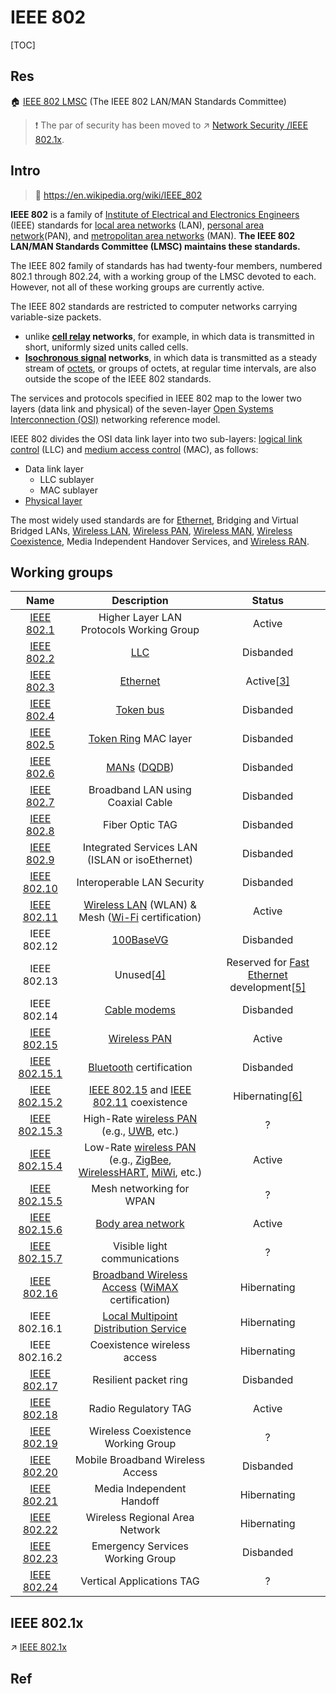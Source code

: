 # IEEE 802

[TOC]



## Res
🏠 [IEEE 802 LMSC](https://www.ieee802.org) (The IEEE 802 LAN/MAN Standards Committee)

> ❗ The par of security has been moved to ↗ [Network Security /IEEE 802.1x](../../../../../CyberSecurity/Network%20Security/🏇%20Network%20Security%20Basics%20&%20Protocols/🔌%20Physical%20Layer%20Security/IEEE%20802.1x/IEEE%20802.1x.md).



## Intro
> 🔗 https://en.wikipedia.org/wiki/IEEE_802

**IEEE 802** is a family of [Institute of Electrical and Electronics Engineers](https://en.wikipedia.org/wiki/Institute_of_Electrical_and_Electronics_Engineers) (IEEE) standards for [local area networks](https://en.wikipedia.org/wiki/Local_area_network) (LAN), [personal area network](https://en.wikipedia.org/wiki/Personal_area_network)(PAN), and [metropolitan area networks](https://en.wikipedia.org/wiki/Metropolitan_area_network) (MAN). **The IEEE 802 LAN/MAN Standards Committee (LMSC) maintains these standards.** 

The IEEE 802 family of standards has had twenty-four members, numbered 802.1 through 802.24, with a working group of the LMSC devoted to each. However, not all of these working groups are currently active.

The IEEE 802 standards are restricted to computer networks carrying variable-size packets.
- unlike **[cell relay](https://en.wikipedia.org/wiki/Cell_relay) networks**, for example, in which data is transmitted in short, uniformly sized units called cells.
- **[Isochronous signal](https://en.wikipedia.org/wiki/Isochronous_signal) networks**, in which data is transmitted as a steady stream of [octets](https://en.wikipedia.org/wiki/Octet_(computing)), or groups of octets, at regular time intervals, are also outside the scope of the IEEE 802 standards.

The services and protocols specified in IEEE 802 map to the lower two layers (data link and physical) of the seven-layer [Open Systems Interconnection (OSI)](https://en.wikipedia.org/wiki/OSI_model) networking reference model. 

IEEE 802 divides the OSI data link layer into two sub-layers: [logical link control](https://en.wikipedia.org/wiki/Logical_link_control) (LLC) and [medium access control](https://en.wikipedia.org/wiki/Medium_access_control) (MAC), as follows: 
- Data link layer
  - LLC sublayer
  - MAC sublayer
- [Physical layer](https://en.wikipedia.org/wiki/Physical_layer)

The most widely used standards are for [Ethernet](https://en.wikipedia.org/wiki/Ethernet), Bridging and Virtual Bridged LANs, [Wireless LAN](https://en.wikipedia.org/wiki/Wireless_LAN), [Wireless PAN](https://en.wikipedia.org/wiki/Wireless_PAN), [Wireless MAN](https://en.wikipedia.org/wiki/Wireless_MAN), [Wireless Coexistence](https://en.wikipedia.org/w/index.php?title=Wireless_Coexistence&action=edit&redlink=1), Media Independent Handover Services, and [Wireless RAN](https://en.wikipedia.org/w/index.php?title=Wireless_RAN&action=edit&redlink=1). 



## Working groups
|                             Name                             |                         Description                          |                            Status                            |
| :----------------------------------------------------------: | :----------------------------------------------------------: | :----------------------------------------------------------: |
|    [IEEE 802.1](https://en.wikipedia.org/wiki/IEEE_802.1)    |           Higher Layer LAN Protocols Working Group           |                            Active                            |
|    [IEEE 802.2](https://en.wikipedia.org/wiki/IEEE_802.2)    |  [LLC](https://en.wikipedia.org/wiki/Logical_link_control)   |                          Disbanded                           |
|    [IEEE 802.3](https://en.wikipedia.org/wiki/IEEE_802.3)    |      [Ethernet](https://en.wikipedia.org/wiki/Ethernet)      | Active[[3\]](https://en.wikipedia.org/wiki/IEEE_802#cite_note-3) |
|    [IEEE 802.4](https://en.wikipedia.org/wiki/IEEE_802.4)    |     [Token bus](https://en.wikipedia.org/wiki/Token_bus)     |                          Disbanded                           |
|    [IEEE 802.5](https://en.wikipedia.org/wiki/IEEE_802.5)    | [Token Ring](https://en.wikipedia.org/wiki/Token_Ring) MAC layer |                          Disbanded                           |
|    [IEEE 802.6](https://en.wikipedia.org/wiki/IEEE_802.6)    | [MANs](https://en.wikipedia.org/wiki/Metropolitan_area_network) ([DQDB](https://en.wikipedia.org/wiki/Distributed-queue_dual-bus)) |                          Disbanded                           |
|    [IEEE 802.7](https://en.wikipedia.org/wiki/IEEE_802.7)    |              Broadband LAN using Coaxial Cable               |                          Disbanded                           |
|    [IEEE 802.8](https://en.wikipedia.org/wiki/IEEE_802.8)    |                       Fiber Optic TAG                        |                          Disbanded                           |
|    [IEEE 802.9](https://en.wikipedia.org/wiki/IEEE_802.9)    |        Integrated Services LAN (ISLAN or isoEthernet)        |                          Disbanded                           |
|   [IEEE 802.10](https://en.wikipedia.org/wiki/IEEE_802.10)   |                  Interoperable LAN Security                  |                          Disbanded                           |
|   [IEEE 802.11](https://en.wikipedia.org/wiki/IEEE_802.11)   | [Wireless LAN](https://en.wikipedia.org/wiki/Wireless_LAN) (WLAN) & Mesh ([Wi-Fi](https://en.wikipedia.org/wiki/Wi-Fi) certification) |                            Active                            |
|                         IEEE 802.12                          |     [100BaseVG](https://en.wikipedia.org/wiki/100BaseVG)     |                          Disbanded                           |
|                         IEEE 802.13                          | Unused[[4\]](https://en.wikipedia.org/wiki/IEEE_802#cite_note-4) | Reserved for [Fast Ethernet](https://en.wikipedia.org/wiki/Fast_Ethernet) development[[5\]](https://en.wikipedia.org/wiki/IEEE_802#cite_note-5) |
|                         IEEE 802.14                          |  [Cable modems](https://en.wikipedia.org/wiki/Cable_modem)   |                          Disbanded                           |
|   [IEEE 802.15](https://en.wikipedia.org/wiki/IEEE_802.15)   |  [Wireless PAN](https://en.wikipedia.org/wiki/Wireless_PAN)  |                            Active                            |
| [IEEE 802.15.1](https://en.wikipedia.org/wiki/IEEE_802.15.1) | [Bluetooth](https://en.wikipedia.org/wiki/Bluetooth) certification |                          Disbanded                           |
| [IEEE 802.15.2](https://en.wikipedia.org/wiki/IEEE_802.15.2) | [IEEE 802.15](https://en.wikipedia.org/wiki/IEEE_802.15) and [IEEE 802.11](https://en.wikipedia.org/wiki/IEEE_802.11) coexistence | Hibernating[[6\]](https://en.wikipedia.org/wiki/IEEE_802#cite_note-6) |
| [IEEE 802.15.3](https://en.wikipedia.org/wiki/IEEE_802.15.3) | High-Rate [wireless PAN](https://en.wikipedia.org/wiki/Wireless_PAN) (e.g., [UWB](https://en.wikipedia.org/wiki/Ultra-wideband), etc.) |                              ?                               |
| [IEEE 802.15.4](https://en.wikipedia.org/wiki/IEEE_802.15.4) | Low-Rate [wireless PAN](https://en.wikipedia.org/wiki/Wireless_PAN) (e.g., [ZigBee](https://en.wikipedia.org/wiki/ZigBee), [WirelessHART](https://en.wikipedia.org/wiki/WirelessHART), [MiWi](https://en.wikipedia.org/wiki/MiWi), etc.) |                            Active                            |
| [IEEE 802.15.5](https://en.wikipedia.org/wiki/IEEE_802.15.5) |                   Mesh networking for WPAN                   |                              ?                               |
| [IEEE 802.15.6](https://en.wikipedia.org/wiki/IEEE_802.15.6) | [Body area network](https://en.wikipedia.org/wiki/Body_area_network) |                            Active                            |
| [IEEE 802.15.7](https://en.wikipedia.org/w/index.php?title=IEEE_802.15.7&action=edit&redlink=1) |                 Visible light communications                 |                              ?                               |
|   [IEEE 802.16](https://en.wikipedia.org/wiki/IEEE_802.16)   | [Broadband Wireless Access](https://en.wikipedia.org/wiki/Broadband_Wireless_Access) ([WiMAX](https://en.wikipedia.org/wiki/WiMAX) certification) |                         Hibernating                          |
|                        IEEE 802.16.1                         | [Local Multipoint Distribution Service](https://en.wikipedia.org/wiki/Local_Multipoint_Distribution_Service) |                         Hibernating                          |
|                        IEEE 802.16.2                         |                 Coexistence wireless access                  |                         Hibernating                          |
|   [IEEE 802.17](https://en.wikipedia.org/wiki/IEEE_802.17)   |                    Resilient packet ring                     |                          Disbanded                           |
|   [IEEE 802.18](https://en.wikipedia.org/wiki/IEEE_802.18)   |                     Radio Regulatory TAG                     |                            Active                            |
|   [IEEE 802.19](https://en.wikipedia.org/wiki/IEEE_802.19)   |              Wireless Coexistence Working Group              |                              ?                               |
|   [IEEE 802.20](https://en.wikipedia.org/wiki/IEEE_802.20)   |               Mobile Broadband Wireless Access               |                          Disbanded                           |
|   [IEEE 802.21](https://en.wikipedia.org/wiki/IEEE_802.21)   |                  Media Independent Handoff                   |                         Hibernating                          |
|   [IEEE 802.22](https://en.wikipedia.org/wiki/IEEE_802.22)   |                Wireless Regional Area Network                |                         Hibernating                          |
| [IEEE 802.23](https://en.wikipedia.org/w/index.php?title=IEEE_802.23&action=edit&redlink=1) |               Emergency Services Working Group               |                          Disbanded                           |
| [IEEE 802.24](https://en.wikipedia.org/w/index.php?title=IEEE_802.24&action=edit&redlink=1) |                  Vertical Applications TAG                   |                              ?                               |



## IEEE 802.1x
↗ [IEEE 802.1x](../../../../../CyberSecurity/Network%20Security/🏇%20Network%20Security%20Basics%20&%20Protocols/🔌%20Physical%20Layer%20Security/IEEE%20802.1x/IEEE%20802.1x.md)



## Ref